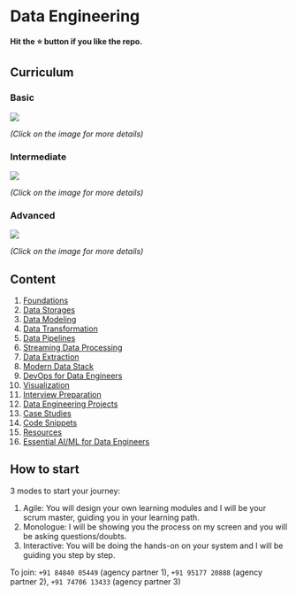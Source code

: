 # Data Engineering

**Hit the ⭐️ button if you like the repo.**

## Curriculum 

### Basic

[![](https://user-images.githubusercontent.com/62965911/215325722-1f79be37-9ec0-4fd1-ab0f-b424b0365853.svg)](./00-curriculum/01-basic.md)

*(Click on the image for more details)*

### Intermediate

[![](https://user-images.githubusercontent.com/62965911/215347510-eb9f024f-d680-40f4-b4b3-d5b43ee15f6b.svg)](./00-curriculum/02-intermediate.md)

*(Click on the image for more details)*

### Advanced

[![](https://user-images.githubusercontent.com/62965911/215348161-ad995de9-4221-4479-a74e-de07886d6e22.svg)](./00-curriculum/03-advanced.md)

*(Click on the image for more details)*

## Content

1. [Foundations](./01-foundations/)
1. [Data Storages](./02-data-storages/)
1. [Data Modeling](./03-data-modeling/)
1. [Data Transformation](./04-data-transformation/)
1. [Data Pipelines](./05-data-pipelines/)
1. [Streaming Data Processing](./06-stream-data-processing/)
1. [Data Extraction](./07-data-extraction/)
1. [Modern Data Stack](./08-modern-data-stack/)
1. [DevOps for Data Engineers](./09-devops/)
1. [Visualization](./10-visualization/)
1. [Interview Preparation](./11-interview-preparation/)
1. [Data Engineering Projects](./12-projects/)
1. [Case Studies](./13-cases/)
1. [Code Snippets](./14-snippets/)
1. [Resources](./15-resources/)
1. [Essential AI/ML for Data Engineers](./16-ds-ml/)

## How to start

3 modes to start your journey: 

1. Agile: You will design your own learning modules and I will be your scrum master, guiding you in your learning path.
1. Monologue: I will be showing you the process on my screen and you will be asking questions/doubts.
1. Interactive: You will be doing the hands-on on your system and I will be guiding you step by step.

To join: `+91 84840 05449` (agency partner 1), `+91 95177 20888` (agency partner 2), `+91 74706 13433` (agency partner 3)